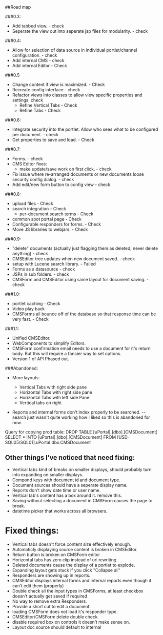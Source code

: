 ##Road map

###0.3:

* Add tabbed view. - check
* Seperate the view out into seperate jsp files for modularity. - check

###0.4:

* Allow for selection of data source in individual portlet/channel configuration. - check
* Add internal CMS - check
* Add internal Editor - Check

###0.5

* Change content if view is maximized. - Check
* Recreate config interface - check
* Refactor views into classes to allow view specific properties and settings. check
  * Refine Vertical Tabs - Check
  * Refine Tabs - Check

###0.6:

* Integrate security into the portlet. Allow who sees what to be configured per document. - check
* Get properties to save and load. - Check

###0.7:

* Forms. - check
* CMS Editor fixes:
  * make update/save work on first click. - check
* Fix issue where re-arranged documents or new documents loose security config dialog. - check
* Add edit/new form button to config view - check

###0.8:

* upload files - Check
* search integration - Check
	* per-document search terms - Check
* common spot portal page - Check
* Configurable responders for forms. - Check
* Move JS libraries to webjars. - Check

###0.9:
* "delete" documents (actually just flagging them as deleted, never delete anything) - check
* CMSEditor tree updates when new document saved. - check
* setup with Lucene search library. - Failed
* Forms as a datasource - check
* JSPs in sub folders. - check
* CMSForm and CMSEditor using same layout for document saving. - check

###1.0:
* portlet caching - Check
* Video play back
* CMSForms all bounce off of the database so that response time can be very fast. - Check

###1.1:
* Unified CMSEditor.
* WebComponents to simplify Editors.
* CMSForm confirmation email needs to use a document for it's return body. But this will require a fancier way to set options.
* Version 1 of API Phased out. 


###Abandoned:
* More layouts:
  * Vertical Tabs with right side pane
  * Horizontal Tabs with right side pane
  * Horizontal Tabs with left side Pane
  * Vertical tabs on right

* Reports and internal forms don't index properly to be searched. -- search just wasn't quite working how I liked so this is abandoned for now. 

Query for copying prod table:
DROP TABLE [uPortal].[dbo].[CMSDocument]
SELECT * INTO [uPortal].[dbo].[CMSDocument] FROM [USD-SQL05\SQL01].uPortal.dbo.CMSDocument

## Other things I've noticed that need fixing:
* Vertical tabs kind of breaks on smaller displays, should probably turn into expanding on smaller displays.
* Compond keys with document id and document type.
* Document sources should have a seperate display name.
* Reports don't show date time or user name.
* Vertical tab's content has a box around it. remove this.
* Saving without selecting a document in CMSForm causes the page to break.
* datetime picker that works across all browsers.

# Fixed things:
* Vertical tabs doesn't force content size effectively enough.
* Automaticly displaying source content is broken in CMSEditor.
* Return button is broken on CMSForm editor
* Horizontal tabs has zero clip instead of url rewriting.
* Deleted documents cause the display of a portlet to explode.
* Expanding layout gets stuck if you click "Collapse all"
* Responders are showing up in reports.
* CMSEditor displays internal forms and internal reports even though it can't edit them (properly)
* Double check all the input types in CMSForms, at least checkbox doesn't actually get saved if required
* No way to remove extra Responders.
* Provide a short cut to edit a document. 
* loading CMSForm does not load it's responder type.
* CMSEditor/CMSForm delete double check.
* disable required box on controls it doesn't make sense on. 
* Layout doc source should default to internal
